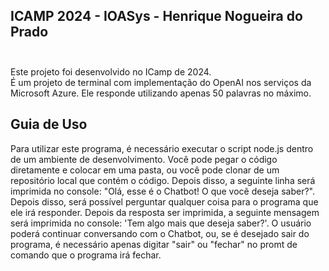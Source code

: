## ICAMP 2024 - IOASys - Henrique Nogueira do Prado <br> <br>

Este projeto foi desenvolvido no ICamp de 2024. <br>
É um projeto de terminal com implementação do OpenAI nos serviços da Microsoft Azure. Ele responde utilizando apenas 50 palavras no máximo. <br>

## Guia de Uso

Para utilizar este programa, é necessário executar o script node.js dentro de um ambiente de desenvolvimento. Você pode pegar o código diretamente e colocar em uma pasta, ou você pode
clonar de um repositório local que contém o código. Depois disso, a seguinte linha será imprimida no console:
"Olá, esse é o Chatbot! O que você deseja saber?". Depois disso, será possível perguntar qualquer coisa para o programa que ele irá responder. Depois da resposta
ser imprimida, a seguinte mensagem será imprimida no console: 'Tem algo mais que deseja saber?'. O usuário poderá continuar conversando com o Chatbot, ou, se é desejado sair do programa,
é necessário apenas digitar "sair" ou "fechar" no promt de comando que o programa irá fechar.